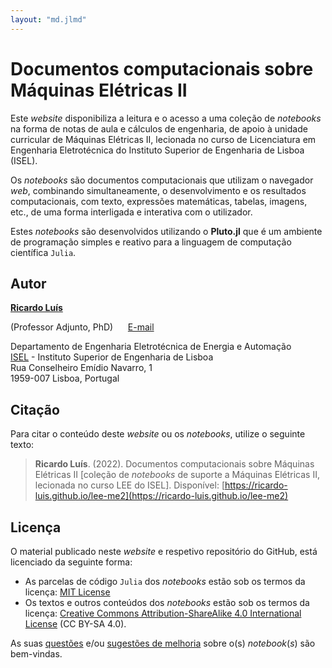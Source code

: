 ```yaml
---
layout: "md.jlmd"
---
```


# Documentos computacionais sobre Máquinas Elétricas II


Este *website* disponibiliza a leitura e o acesso a uma coleção de *notebooks* na forma de notas de aula e cálculos de engenharia, de apoio à unidade curricular de Máquinas Elétricas II, lecionada no curso de Licenciatura em Engenharia Eletrotécnica do Instituto Superior de Engenharia de Lisboa (ISEL).

Os *notebooks* são documentos computacionais que utilizam o navegador *web*, combinando simultaneamente, o desenvolvimento e os resultados computacionais, com texto, expressões matemáticas, tabelas, imagens, etc., de uma forma interligada e interativa com o utilizador.

Estes *notebooks* são desenvolvidos utilizando o **Pluto.jl** que é um ambiente de programação simples e reativo para a linguagem de computação científica `Julia`.


## Autor

[**Ricardo Luís**](https://www.isel.pt/docentes/ricardo-jorge-ferreira-luis)

(Professor Adjunto, PhD)&nbsp;&nbsp;&nbsp;&nbsp;&nbsp;&nbsp;[E-mail](mailto:ricardo.luis@isel.pt)

Departamento de Engenharia Eletrotécnica de Energia e Automação  
[ISEL](https://www.isel.pt/) - Instituto Superior de Engenharia de Lisboa  
Rua Conselheiro Emídio Navarro, 1  
1959-007 Lisboa, Portugal  


## Citação

Para citar o conteúdo deste *website* ou os *notebooks*, utilize o seguinte texto:

> **Ricardo Luís**. (2022). Documentos computacionais sobre Máquinas Elétricas II [coleção de *notebooks* de suporte a Máquinas Elétricas II, lecionada no curso LEE do ISEL]. Disponível: [https://ricardo-luis.github.io/lee-me2](https://ricardo-luis.github.io/lee-me2)



## Licença

O material publicado neste *website* e respetivo repositório do GitHub, está licenciado da seguinte forma:

- As parcelas de código `Julia` dos *notebooks* estão sob os termos da licença: [MIT License](https://tldrlegal.com/license/mit-license)
- Os textos e outros conteúdos dos *notebooks* estão sob os termos da licença: [Creative Commons Attribution-ShareAlike 4.0 International License](https://creativecommons.org/licenses/by-sa/4.0/deed.pt) (CC BY-SA 4.0).


As suas [questões](https://github.com/Ricardo-Luis/lee-me2/issues) e/ou [sugestões de melhoria](https://github.com/Ricardo-Luis/lee-me2/pulls) sobre o(s) *notebook*(*s*) são bem-vindas.

